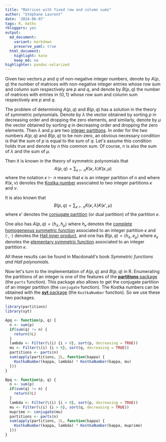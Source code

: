 ```yaml
---
title: "Matrices with fixed row and column sums"
author: "Stéphane Laurent"
date: '2024-06-07'
tags: R, maths
rbloggers: yes
output:
  md_document:
    variant: markdown
    preserve_yaml: true
  html_document:
    highlight: kate
    keep_md: no
highlighter: pandoc-solarized
---
```


Given two vectors $p$ and $q$ of non-negative integer numbers, denote by
$A(p, q)$ the number of matrices with non-negative integer entries whose
row sum and column sum respectively are $p$ and $q$, and denote by
$B(p, q)$ the number of matrices with entries in $\{0, 1\}$ whose row
sum and column sum respectively are $p$ and $q$.

The problem of determining $A(p,q)$ and $B(p,q)$ has a solution in the
theory of symmetric polynomials. Denote by $\lambda$ the vector obtained
by sorting $p$ in decreasing order and dropping the zero elements, and
similarly, denote by $\mu$ the vector obtained by sorting $q$ in
decreasing order and dropping the zero elements. Then $\lambda$ and
$\mu$ are two [integer
partitions](https://en.wikipedia.org/wiki/Integer_partition). In order
for the two numbers $A(p,q)$ and $B(p,q)$ to be non-zero, an obvious
necessary condition is that the sum of $p$ is equal to the sum of $q$.
Let's assume this condition holds true and denote by $n$ this common
sum. Of course, $n$ is also the sum of $\lambda$ and the sum of $\mu$.

Then it is known in the theory of symmetric polynomials that $$
A(p, q) = \sum_{\kappa \vdash n} K(\kappa, \lambda)K(\kappa, \mu)
$$ where the notation $\kappa \vdash n$ means that $\kappa$ is an
integer partition of $n$ and where $K(\kappa, \nu)$ denotes the [Kostka
number](https://en.wikipedia.org/wiki/Kostka_number) associated to two
integer partitions $\kappa$ and $\nu$.

It is also known that $$
B(p, q) = \sum_{\kappa \vdash n} K(\kappa, \lambda) K(\kappa', \mu)
$$ where $\kappa'$ denotes the [conjugate
partition](https://en.wikipedia.org/wiki/Integer_partition#Conjugate_and_self-conjugate_partitions)
(or dual partition) of the partition $\kappa$.

One also has $A(p,q) = \langle h_\lambda, h_\mu \rangle$ where
$h_\kappa$ denotes the [complete homogeneous symmetric
function](https://www.symmetricfunctions.com/standardSymmetricFunctions.htm#completeH)
associated to an integer partition $\kappa$ and
$\langle \cdot, \cdot \rangle$ denotes the [Hall inner
product](https://www.symmetricfunctions.com/schur.htm#schurInnerProduct),
and one has $B(p,q) = \langle h_\lambda, e_\mu \rangle$ where $e_\kappa$
denotes the [elementary symmetric
function](https://www.symmetricfunctions.com/standardSymmetricFunctions.htm#elementaryE)
associated to an integer partition $\kappa$.

All these results can be found in Macdonald's book *Symmetric functions
and Hall polynomials*.

Now let's turn to the implementation of $A(p,q)$ and $B(p,q)$ in R.
Enumerating the partitions of an integer is one of the features of the
[**partitions** package](https://github.com/RobinHankin/partitions) (the
`parts` function). This package also allows to get the conjugate
partition of an integer partition (the `conjugate` function). The Kostka
numbers can be obtained with the [**syt**
package](https://github.com/stla/syt) (the `KostkaNumber` function). So
we use these two packages.

``` r
library(partitions)
library(syt)

Apq <- function(p, q) {
  n <- sum(p)
  if(sum(q) != n) {
    return(0L)
  }
  lambda <- Filter(\(i) {i > 0}, sort(p, decreasing = TRUE))
  mu <- Filter(\(i) {i > 0}, sort(q, decreasing = TRUE))
  partitions <- parts(n)
  sum(apply(partitions, 2L, function(kappa) {
    KostkaNumber(kappa, lambda) * KostkaNumber(kappa, mu)
  }))
}

Bpq <- function(p, q) {
  n <- sum(p)
  if(sum(q) != n) {
    return(0L)
  }
  lambda <- Filter(\(i) {i > 0}, sort(p, decreasing = TRUE))
  mu <- Filter(\(i) {i > 0}, sort(q, decreasing = TRUE))
  muprime <- conjugate(mu)
  partitions <- parts(n)
  sum(apply(partitions, 2L, function(kappa) {
    KostkaNumber(kappa, lambda) * KostkaNumber(kappa, muprime)
  }))
}
```
